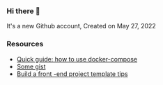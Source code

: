 ### Hi there 👋

It's a new Github account, Created on May 27, 2022

### Resources
- [Quick guide: how to use docker-compose](https://github.com/chagspace/petserver/blob/main/docker-compose.guide.yml)
- [Some gist](https://gist.github.com/branlice)
- [Build a front -end project template tips]()
